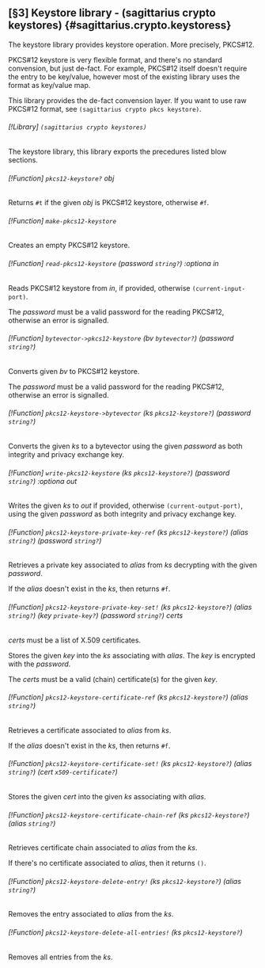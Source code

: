 [§3] Keystore library - (sagittarius crypto keystores) {#sagittarius.crypto.keystoress}
------------------------------------------------------

The keystore library provides keystore operation. More precisely, PKCS#12.

PKCS#12 keystore is very flexible format, and there's no standard
convension, but just de-fact. For example, PKCS#12 itself doesn't
require the entry to be key/value, however most of the existing
library uses the format as key/value map.

This library provides the de-fact convension layer. If you want to
use raw PKCS#12 format, see `(sagittarius crypto pkcs keystore)`.

###### [!Library] `(sagittarius crypto keystores)`

The keystore library, this library exports the precedures listed
blow sections.

###### [!Function] `pkcs12-keystore?` _obj_

Returns `#t` if the given _obj_ is PKCS#12 keystore, otherwise `#f`.

###### [!Function] `make-pkcs12-keystore`

Creates an empty PKCS#12 keystore.

###### [!Function] `read-pkcs12-keystore` (_password_ `string?`) :optiona _in_

Reads PKCS#12 keystore from _in_, if provided, otherwise `(current-input-port)`.

The _password_ must be a valid password for the reading PKCS#12, otherwise
an error is signalled.

###### [!Function] `bytevector->pkcs12-keystore` (_bv_ `bytevector?`) (_password_ `string?`)

Converts given _bv_ to PKCS#12 keystore.

The _password_ must be a valid password for the reading PKCS#12, otherwise
an error is signalled.

###### [!Function] `pkcs12-keystore->bytevector` (_ks_ `pkcs12-keystore?`) (_password_ `string?`)

Converts the given _ks_ to a bytevector using the given _password_ as
both integrity and privacy exchange key.

###### [!Function] `write-pkcs12-keystore` (_ks_ `pkcs12-keystore?`) (_password_ `string?`) :optiona _out_

Writes the given _ks_ to _out_ if provided, otherwise `(current-output-port)`,
using the given _password_ as both integrity and privacy exchange key.

###### [!Function] `pkcs12-keystore-private-key-ref` (_ks_ `pkcs12-keystore?`) (_alias_ `string?`) (_password_ `string?`)

Retrieves a private key associated to _alias_ from _ks_ decrypting with
the given _password_.

If the _alias_ doesn't exist in the _ks_, then returns `#f`.

###### [!Function] `pkcs12-keystore-private-key-set!` (_ks_ `pkcs12-keystore?`) (_alias_ `string?`) (_key_ `private-key?`) (_password_ `string?`) _certs_ 

_certs_ must be a list of X.509 certificates.

Stores the given _key_ into the _ks_ associating with _alias_. The
_key_ is encrypted with the _password_.

The _certs_ must be a valid (chain) certificate(s) for the given _key_.

###### [!Function] `pkcs12-keystore-certificate-ref` (_ks_ `pkcs12-keystore?`) (_alias_ `string?`)

Retrieves a certificate associated to _alias_ from _ks_.

If the _alias_ doesn't exist in the _ks_, then returns `#f`.

###### [!Function] `pkcs12-keystore-certificate-set!` (_ks_ `pkcs12-keystore?`) (_alias_ `string?`) (_cert_ `x509-certificate?`)

Stores the given _cert_ into the given _ks_ associating with _alias_.

###### [!Function] `pkcs12-keystore-certificate-chain-ref` (_ks_ `pkcs12-keystore?`) (_alias_ `string?`)

Retrieves certificate chain associated to _alias_ from the _ks_.

If there's no certificate associated to _alias_, then it returns `()`.

###### [!Function] `pkcs12-keystore-delete-entry!` (_ks_ `pkcs12-keystore?`) (_alias_ `string?`)

Removes the entry associated to _alias_ from the _ks_.

###### [!Function] `pkcs12-keystore-delete-all-entries!` (_ks_ `pkcs12-keystore?`)

Removes all entries from the _ks_.

